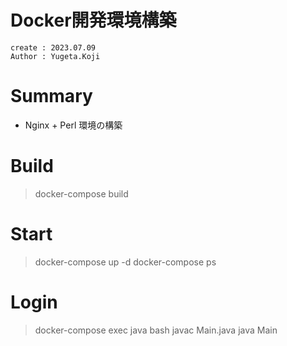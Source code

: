 Docker開発環境構築
===
```
create : 2023.07.09
Author : Yugeta.Koji
```

# Summary
- Nginx + Perl 環境の構築

# Build
> docker-compose build

<!-- - 確認
> docker images |grep python3 -->


# Start
> docker-compose up -d
> docker-compose ps

# Login
> docker-compose exec java bash
> javac Main.java
> java Main


